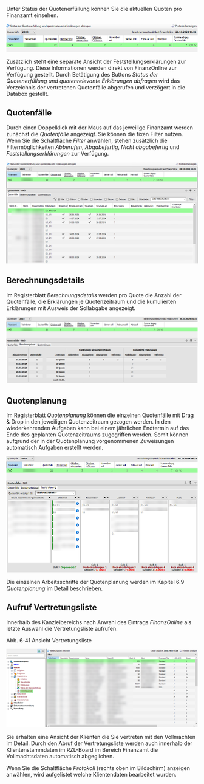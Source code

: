 Unter Status der Quotenerfüllung können Sie die aktuellen Quoten pro Finanzamt einsehen.

![Status der Quotenerfüllung](<img/image159.png>)

Zusätzlich steht eine separate Ansicht der Feststellungserklärungen zur Verfügung.
Diese Informationen werden direkt von FinanzOnline zur Verfügung gestellt. Durch Betätigung des Buttons *Status der Quotenerfüllung und quotenrelevante Erklärungen abfragen* wird das Verzeichnis der vertretenen Quotenfälle abgerufen und verzögert in die Databox gestellt.


## Quotenfälle

Durch einen Doppelklick mit der Maus auf das jeweilige Finanzamt werden
zunächst die *Quotenfälle* angezeigt. Sie können die fixen Filter nutzen. Wenn
Sie die Schaltfläche *Filter* anwählen, stehen zusätzlich
die Filtermöglichkeiten *Abberufen*, *Abgabefertig*, *Nicht abgabefertig* und *Feststellungserklärungen* zur Verfügung.

![Quotenfälle](<img/image160.png>)

## Berechnungsdetails

Im Registerblatt *Berechnungsdetails* werden pro Quote die Anzahl der
Quotenfälle, die Erklärungen je Quotenzeitraum und die kumulierten
Erklärungen mit Ausweis der Sollabgabe angezeigt.

![Berechnungsdetails](<img/image161.png>)

## Quotenplanung 

Im Registerblatt *Quotenplanung* können die einzelnen Quotenfälle mit
Drag & Drop in den jeweiligen Quotenzeitraum gezogen werden. In den
wiederkehrenden Aufgaben kann bei einem jährlichen Endtermin auf das
Ende des geplanten Quotenzeitraums zugegriffen werden. Somit können
aufgrund der in der Quotenplanung vorgenommenen Zuweisungen automatisch
Aufgaben erstellt werden.

![Quotenplanung](<img/image162.png>)

Die einzelnen Arbeitsschritte der Quotenplanung werden im Kapitel 6.9
*Quotenplanung* im Detail beschrieben.

## Aufruf Vertretungsliste

Innerhalb des Kanzleibereichs nach Anwahl des Eintrags *FinanzOnline*
als letzte Auswahl die Vertretungsliste aufrufen.

Abb. 6‑41 Ansicht Vertretungsliste

![Ansicht Vertretungsliste](<img/image163.png>)

Sie erhalten eine Ansicht der Klienten die Sie vertreten mit den
Vollmachten im Detail. Durch den Abruf der Vertretungsliste werden auch
innerhalb der Klientenstammdaten im RZL-Board im Bereich Finanzamt die
Vollmachtsdaten automatisch abgeglichen.

Wenn Sie die Schaltfläche *Protokoll* (rechts oben im Bildschirm)
anzeigen anwählen, wird aufgelistet welche Klientendaten bearbeitet
wurden.